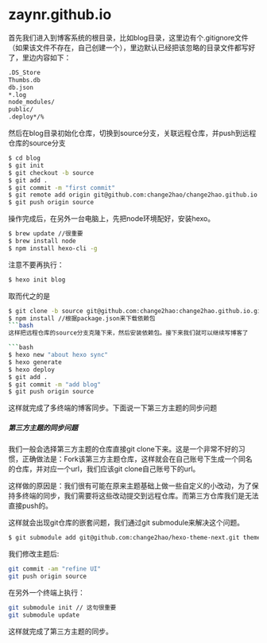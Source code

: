 # zaynr.github.io
首先我们进入到博客系统的根目录，比如blog目录，这里边有个.gitignore文件（如果该文件不存在，自己创建一个），里边默认已经把该忽略的目录文件都写好了，里边内容如下：
```bash
.DS_Store
Thumbs.db
db.json
*.log
node_modules/
public/
.deploy*/%
```
然后在blog目录初始化仓库，切换到source分支，关联远程仓库，并push到远程仓库的source分支
```bash
$ cd blog
$ git init
$ git checkout -b source
$ git add .
$ git commit -m "first commit"
$ git remote add origin git@github.com:change2hao/change2hao.github.io.git
$ git push origin source
```
操作完成后，在另外一台电脑上，先把node环境配好，安装hexo。

```bash
$ brew update //很重要
$ brew install node
$ npm install hexo-cli -g
```
注意不要再执行：

```bash
$ hexo init blog
```
取而代之的是

```bash
$ git clone -b source git@github.com:change2hao:change2hao.github.io.git
$ npm install //根据package.json来下载依赖包
```bash
这样把远程仓库的source分支克隆下来，然后安装依赖包。接下来我们就可以继续写博客了

```bash
$ hexo new "about hexo sync"
$ hexo generate
$ hexo deploy
$ git add .
$ git commit -m "add blog"
$ git push origin source
```
这样就完成了多终端的博客同步。下面说一下第三方主题的同步问题

##### 第三方主题的同步问题

我们一般会选择第三方主题的仓库直接git clone下来。这是一个非常不好的习惯，正确做法是：Fork该第三方主题仓库，这样就会在自己账号下生成一个同名的仓库，并对应一个url，我们应该git clone自己账号下的url。

这样做的原因是：我们很有可能在原来主题基础上做一些自定义的小改动，为了保持多终端的同步，我们需要将这些改动提交到远程仓库。而第三方仓库我们是无法直接push的。

这样就会出现git仓库的嵌套问题，我们通过git submodule来解决这个问题。

```bash
$ git submodule add git@github.com:change2hao/hexo-theme-next.git themes/next
```
我们修改主题后:

```bash
git commit -am "refine UI"
git push origin source
```
在另外一个终端上执行：

```bash
git submodule init // 这句很重要
git submodule update
```
这样就完成了第三方主题的同步。
